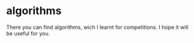 # algorithms
There you can find algorithms, wich I learnt for competitions. I hope it will be useful for you.
